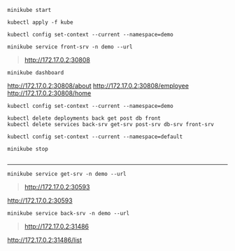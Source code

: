 

```
minikube start

kubectl apply -f kube

kubectl config set-context --current --namespace=demo

```


`minikube service front-srv -n demo --url`
> http://172.17.0.2:30808



`minikube dashboard`


http://172.17.0.2:30808/about
http://172.17.0.2:30808/employee
http://172.17.0.2:30808/home


```
kubectl config set-context --current --namespace=demo
 
kubectl delete deployments back get post db front
kubectl delete services back-srv get-srv post-srv db-srv front-srv 
 
kubectl config set-context --current --namespace=default
 
minikube stop
 
```





---

`minikube service get-srv -n demo --url`
> http://172.17.0.2:30593

http://172.17.0.2:30593


`minikube service back-srv -n demo --url`
> http://172.17.0.2:31486

http://172.17.0.2:31486/list











